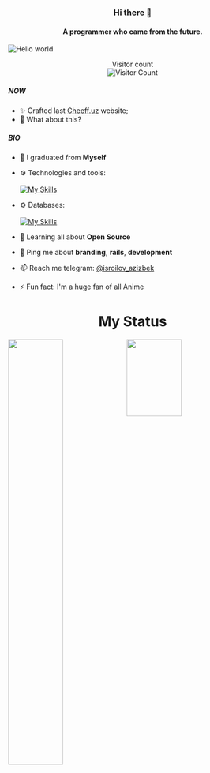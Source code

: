 ### <p align="center">Hi there 👋 </p>

#### <p align="center">A programmer who came from the future.</p>



<img src="https://raw.githubusercontent.com/sagar-viradiya/sagar-viradiya/master/resources/banner.png" alt="Hello world">

<p align="center"> 
  Visitor count<br>
  <img src="https://api.countapi.xyz/hit/azizdevfull/visits?style=flat-square" alt="Visitor Count" />
</p>

##### NOW

- ✨ Crafted last [Cheeff.uz](https:/cheeff.uz) website;
- 🍑 What about this?

##### BIO

- 🏢 I graduated from **Myself**
- ⚙️ Technologies and tools: <br />  <br />
[![My Skills](https://skillicons.dev/icons?i=php,laravel,ruby,rails,redis,rabbitmq,docker,nginx,git,github,linux,ubuntu,js,nodejs,vue,html,css,aws,gcp)](https://github.com/azizdevfull)
- ⚙️ Databases: <br />  <br />
[![My Skills](https://skillicons.dev/icons?i=mysql,postgres,sqlite)](https://github.com/azizdevfull)

- 🌱 Learning all about **Open Source**
- 💬 Ping me about **branding**, **rails**, **development**
- 📫 Reach me telegram: [@isroilov_azizbek](https://t.me/isroilov_azizbek)
- ⚡️ Fun fact: I'm a huge fan of all Anime

<h1 align="center">My Status</h1>
<img align="left"  width="47%" src="https://github-readme-stats.vercel.app/api?username=azizdevfull&show_icons=true&theme=radical" >

<img align="left" width="47%" style="height: 156px;" src="https://github-readme-stats.vercel.app/api/top-langs/?username=azizdevfull&layout=compact" >
